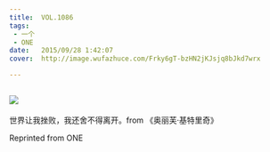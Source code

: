 ```yaml
---
title:	VOL.1086
tags:
 - 一个
 - ONE
date:	2015/09/28 1:42:07
cover:	http://image.wufazhuce.com/Frky6gT-bzHN2jKJsjq8bJkd7wrx

---
```

![](http://image.wufazhuce.com/Frky6gT-bzHN2jKJsjq8bJkd7wrx)
---

世界让我挫败，我还舍不得离开。from 《奥丽芙·基特里奇》
 
Reprinted from ONE
